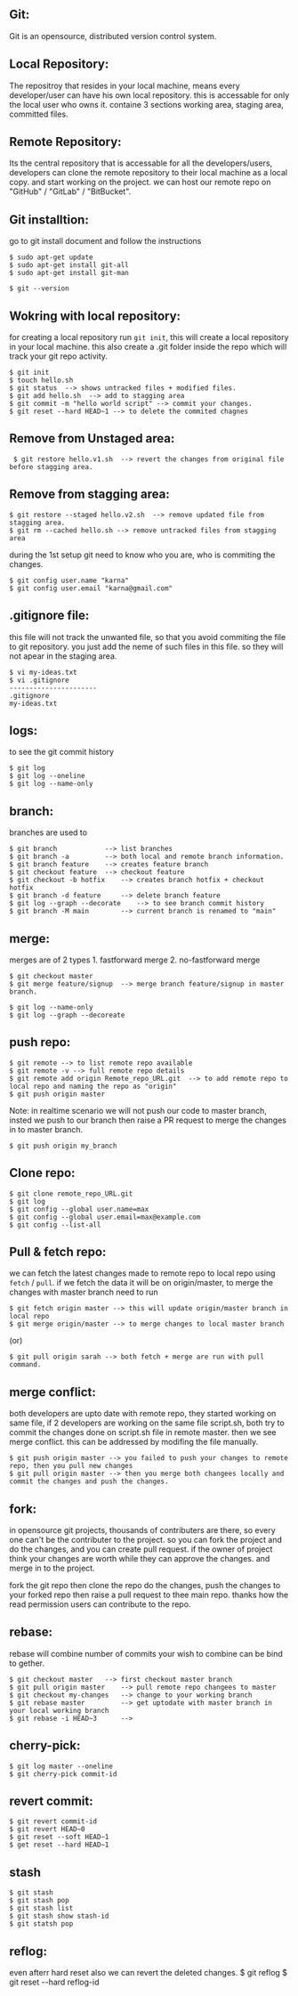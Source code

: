 

Git:  
------------------------------------------------------------------------------
Git is an opensource, distributed version control system.

Local Repository:
------------------------------------------------------------------------------
The repositroy that resides in your local machine, means every developer/user can have his own local repository. this is accessable for only the local user who owns it.  containe 3 sections working area, staging area, committed files. 

Remote Repository: 
------------------------------------------------------------------------------
Its the central repository that is accessable for all the developers/users, developers can clone the remote repository to their local machine as a local copy. and start working on the project. we can host our remote repo on "GitHub" / "GitLab" / "BitBucket".

Git installtion:
------------------------------------------------------------------------------
go to git install document and follow the instructions

    $ sudo apt-get update
    $ sudo apt-get install git-all
    $ sudo apt-get install git-man
    
    $ git --version
    
Wokring with local repository:
------------------------------------------------------------------------------
for creating a local repository run  ` git init `, this will create a local repository in your local machine. this also create a .git folder inside the repo which will track your git repo activity. 

    $ git init
    $ touch hello.sh
    $ git status  --> shows untracked files + modified files. 
    $ git add hello.sh  --> add to stagging area
    $ git commit -m "hello world script" --> commit your changes. 
    $ git reset --hard HEAD~1 --> to delete the commited chagnes 

Remove from Unstaged area:
---------------------------
     $ git restore hello.v1.sh  --> revert the changes from original file before stagging area.

Remove from stagging area:
---------------------------

    $ git restore --staged hello.v2.sh  --> remove updated file from stagging area. 
    $ git rm --cached hello.sh --> remove untracked files from stagging area
        
during the 1st setup git need to know who you are, who is commiting the changes.

    $ git config user.name "karna"
    $ git config user.email "karna@gmail.com"
  
.gitignore file:
----------------------------
this file will not track the unwanted file, so that you avoid commiting the file to git repository. you just add the neme of such files in this file. so they will not apear in the staging area. 

    $ vi my-ideas.txt
    $ vi .gitignore
    ----------------------
    .gitignore
    my-ideas.txt
    
logs:
-----------------------------
to see the git commit history 

    $ git log
    $ git log --oneline 
    $ git log --name-only
    
branch:
-------------------------------------
branches are used to 

    $ git branch            --> list branches 
    $ git branch -a         --> both local and remote branch information.
    $ git branch feature    --> creates feature branch
    $ git checkout feature  --> checkout feature
    $ git checkout -b hotfix    --> creates branch hotfix + checkout hotfix
    $ git branch -d feature     --> delete branch feature
    $ git log --graph --decorate    --> to see branch commit history
    $ git branch -M main        --> current branch is renamed to "main"
  
    
merge:
--------------------------------------
merges are of 2 types
    1. fastforward merge
    2. no-fastforward merge
    
    $ git checkout master
    $ git merge feature/signup  --> merge branch feature/signup in master branch.
    
    $ git log --name-only
    $ git log --graph --decoreate
    
push repo:
--------------------------------------
    $ git remote --> to list remote repo available
    $ git remote -v --> full remote repo details
    $ git remote add origin Remote_repo_URL.git  --> to add remote repo to local repo and naming the repo as "origin"
    $ git push origin master
    
Note: in realtime scenario we will not push our code to master branch, insted we push to our branch then raise a PR request to merge the changes in to master branch. 

    $ git push origin my_branch
    
Clone repo:
----------------------------------------

    $ git clone remote_repo_URL.git
    $ git log 
    $ git config --global user.name=max
    $ git config --global user.email=max@example.com
    $ git config --list-all
    
Pull & fetch repo:
----------------------------------------
we can fetch the latest changes made to remote repo to local repo using `fetch` / `pull`. if we fetch the data it will be on origin/master, to merge the changes with master branch need to run 

    $ git fetch origin master --> this will update origin/master branch in local repo
    $ git merge origin/master --> to merge changes to local master branch
    
 (or)   
 
    $ git pull origin sarah --> both fetch + merge are run with pull command.
    
merge conflict:
----------------------------------------
both developers are upto date with remote repo, they started working on same file, if 2 developers are working on the same file script.sh, both try to commit the changes done on script.sh file in remote master. then we  see merge conflict. this can be addressed by modifing the file manually. 
    
    $ git push origin master --> you failed to push your changes to remote repo, then you pull new changes
    $ git pull origin master --> then you merge both changees locally and commit the changes and push the changes.
    
fork:
-----------------------------------------
in opensource git projects, thousands of contributers are there, so every one can't be the contributer to the project. so you can fork the project and do the changes, and you can create pull request. if the owner of project think your changes are worth while they can approve the changes. and merge in to the project.

fork the git repo then clone the repo do the changes, push the changes to your forked repo then raise a pull request to thee main repo. thanks how the read permission users can contribute to the repo.

rebase:
------------------------------------------
rebase will combine number of commits your wish to combine can be bind to gether. 

    $ git checkout master   --> first checkout master branch
    $ git pull origin master    --> pull remote repo changees to master 
    $ git checkout my-changes   --> change to your working branch
    $ git rebase master         --> get uptodate with master branch in your local working branch 
    $ git rebase -i HEAD~3      --> 
    
cherry-pick:
-------------------------------------------
    $ git log master --oneline
    $ git cherry-pick commit-id
    
revert commit:
-------------------------------------------
    $ git revert commit-id
    $ git revert HEAD~0
    $ git reset --soft HEAD~1
    $ get reset --hard HEAD~1
 
stash
------------------------------------------
    $ git stash
    $ git stash pop
    $ git stash list
    $ git stash show stash-id
    $ git statsh pop

reflog:
-----------------------------------------   
even afterr hard reset also we can revert the deleted changes. 
    $ git reflog
    $ git reset --hard reflog-id
    

